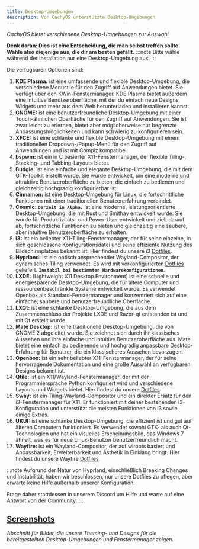 ```yaml
---
title: Desktop-Umgebungen
description: Von CachyOS unterstützte Desktop-Umgebungen
---
```


*CachyOS bietet verschiedene Desktop-Umgebungen zur Auswahl.*

**Denk daran: Dies ist eine Entscheidung, die man selbst treffen sollte. Wähle also diejenige aus, die dir am besten gefällt.**
:::note
Bitte wähle während der Installation nur eine Desktop-Umgebung aus.
:::

Die verfügbaren Optionen sind:

1. **KDE Plasma:** ist eine umfassende und flexible Desktop-Umgebung, die verschiedene Menüstile für den Zugriff auf Anwendungen bietet. Sie verfügt über den KWin-Fenstermanager. KDE Plasma bietet außerdem eine intuitive Benutzeroberfläche, mit der du einfach neue Designs, Widgets und mehr aus dem Web herunterladen und installieren kannst.
2. **GNOME:** ist eine benutzerfreundliche Desktop-Umgebung mit einer Touch-ähnlichen Oberfläche für den Zugriff auf Anwendungen. Sie ist zwar leicht zu erlernen, bietet aber möglicherweise nur begrenzte Anpassungsmöglichkeiten und kann schwierig zu konfigurieren sein.
3. **XFCE:** ist eine schlanke und flexible Desktop-Umgebung mit einem traditionellen Dropdown-/Popup-Menü für den Zugriff auf Anwendungen und ist mit Compiz kompatibel.
4. **bspwm:** ist ein in C basierter X11-Fenstermanager, der flexible Tiling-, Stacking- und Tabbing-Layouts bietet.
5. **Budgie:** ist eine einfache und elegante Desktop-Umgebung, die mit dem GTK-Toolkit erstellt wurde. Sie wurde entwickelt, um eine moderne und attraktive Benutzeroberfläche zu bieten, die einfach zu bedienen und gleichzeitig hochgradig konfigurierbar ist.
6. **Cinnamon:** ist eine Desktop-Umgebung für Linux, die fortschrittliche Funktionen mit einer traditionellen Benutzererfahrung verbindet.
7. **Cosmic:** **`Derzeit in Alpha.`** ist eine moderne, leistungsorientierte Desktop-Umgebung, die mit Rust und Smithay entwickelt wurde. Sie wurde für Produktivitäts- und Power-User entwickelt und zielt darauf ab, fortschrittliche Funktionen zu bieten und gleichzeitig eine saubere, aber intuitive Benutzeroberfläche zu erhalten.
8. **i3:** ist ein beliebter X11-Tiling-Fenstermanager, der für seine einzelne, in sich geschlossene Konfigurationsdatei und seine effiziente Nutzung des Bildschirmplatzes bekannt ist. Hier findest du unsere i3 [Dotfiles](https://github.com/CachyOS/cachyos-i3wm-settings).
9. **Hyprland:** ist ein optisch ansprechender Wayland-Compositor, der dynamisches Tiling verwendet. Es wird mit vorkonfigurierten [Dotfiles](https://github.com/CachyOS/cachyos-hyprland-settings) geliefert. **`Instabil bei bestimmten Hardwarekonfigurationen`**.
10. **LXDE:** (Lightweight X11 Desktop Environment) ist eine schnelle und energiesparende Desktop-Umgebung, die für ältere Computer und ressourcenbeschränkte Systeme entwickelt wurde. Es verwendet Openbox als Standard-Fenstermanager und konzentriert sich auf eine einfache, saubere und benutzerfreundliche Oberfläche.
11. **LXQt:** ist eine schlanke Desktop-Umgebung, die aus dem Zusammenschluss der Projekte LXDE und Razor-qt entstanden ist und mit Qt erstellt wurde.
12. **Mate Desktop:** ist eine traditionelle Desktop-Umgebung, die von GNOME 2 abgeleitet wurde. Sie zeichnet sich durch ihr klassisches Aussehen und ihre einfache und intuitive Benutzeroberfläche aus. Mate bietet eine einfach zu bedienende und hochgradig anpassbare Desktop-Erfahrung für Benutzer, die ein klassischeres Aussehen bevorzugen.
13. **Openbox:** ist ein sehr beliebter X11-Fenstermanager, der für seine hervorragende Dokumentation und eine große Auswahl an verfügbaren Designs bekannt ist.
14. **Qtile:** ist ein X11/Wayland-Fenstermanager, der mit der Programmiersprache Python konfiguriert wird und verschiedene Layouts und Widgets bietet. Hier findest du unsere [Dotfiles](https://github.com/CachyOS/cachyos-qtile-settings).
15. **Sway:** ist ein Tiling-Wayland-Compositor und ein direkter Ersatz für den i3-Fenstermanager für X11. Er funktioniert mit deiner bestehenden i3-Konfiguration und unterstützt die meisten Funktionen von i3 sowie einige Extras.
16. **UKUI:** ist eine schlanke Desktop-Umgebung, die effizient ist und gut auf älteren Computern funktioniert. Es verwendet sowohl GTK- als auch Qt-Technologien und hat ein visuelles Erscheinungsbild, das Windows 7 ähnelt, was es für neue Linux-Benutzer benutzerfreundlich macht.
17. **Wayfire:** ist ein Wayland-Compositor, der auf wlroots basiert und Anpassbarkeit, Erweiterbarkeit und Ästhetik in Einklang bringt. Hier findest du unsere Wayfire [Dotfiles](https://github.com/CachyOS/cachyos-wayfire-settings).

:::note
Aufgrund der Natur von Hyprland, einschließlich Breaking Changes und Instabilität, haben wir beschlossen, nur unsere Dotfiles zu pflegen, aber erwarte keine Hilfe außerhalb unserer Konfiguration.

Frage daher stattdessen in unserem Discord um Hilfe und warte auf eine Antwort von der Community.
:::

[Screenshots](/de/installation/screenshots)
-----------

*Abschnitt für Bilder, die unsere Theming- und Designs für die bereitgestellten Desktop-Umgebungen und Fenstermanager zeigen.*
